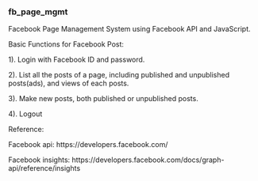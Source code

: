### fb_page_mgmt
Facebook Page Management System using Facebook API and JavaScript.

Basic Functions for Facebook Post:
<p>1). Login with Facebook ID and password.</p>
<p>2). List all the posts of a page, including published and unpublished posts(ads), and views of each posts.</p>
<p>3). Make new posts, both published or unpublished posts.</p>
<p>4). Logout</p>

Reference:
<p>Facebook api: https://developers.facebook.com/</p>
<p>Facebook insights: https://developers.facebook.com/docs/graph-api/reference/insights</p>

